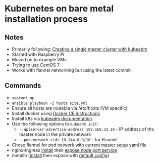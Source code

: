 # Kubernetes on bare metal installation process

## Notes

- Primarily following: [Creating a single master cluster with kubeadm](https://kubernetes.io/docs/setup/independent/create-cluster-kubeadm/)
- Started with Raspberry Pi
- Moved on to example VMs
- Trying to use CentOS 7
- Works with flannel networking but using the latest commit

## Commands

- `vagrant up`
- `ansible playbook -i hosts site.yml`
- Ensure all hosts are routable via /etc/hosts (VM specific)
- Install docker using [Docker CE instructions](https://docs.docker.com/install/)
- Install k8s via [kubeadm documentation](https://kubernetes.io/docs/setup/independent/create-cluster-kubeadm/)
- Use the following options to `kubeadm init`:
    - `--apiserver-advertise-address 192.168.33.10` - IP address of the master node in the private network
    - `--pod-network-cidr 10.244.0.0/16` - for Flannel
- Chose flannel for pod network with [current master setup yaml file](https://raw.githubusercontent.com/coreos/flannel/master/Documentation/kube-flannel.yml)
- nginx-ingress [install](https://raw.githubusercontent.com/kubernetes/ingress-nginx/master/deploy/mandatory.yaml) then [expose node port service](https://raw.githubusercontent.com/kubernetes/ingress-nginx/master/deploy/provider/baremetal/service-nodeport.yaml)
- metallb ([install](https://raw.githubusercontent.com/google/metallb/v0.7.3/manifests/metallb.yaml) then expose with [default config](https://raw.githubusercontent.com/google/metallb/v0.7.3/manifests/example-layer2-config.yaml))
